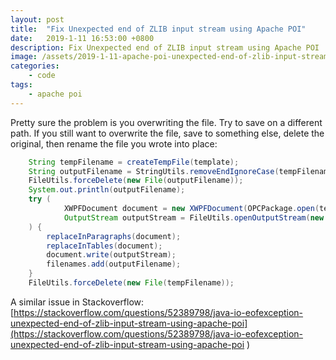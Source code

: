 ```yaml
---
layout: post
title:  "Fix Unexpected end of ZLIB input stream using Apache POI"
date:   2019-1-11 16:53:00 +0800
description: Fix Unexpected end of ZLIB input stream using Apache POI
image: /assets/2019-1-11-apache-poi-unexpected-end-of-zlib-input-stream-exception/banner.jpg
categories:
    - code
tags:
    - apache poi
---
```


Pretty sure the problem is you overwriting the file. Try to save on a different path. If you still want to overwrite the file, save to something else, delete the original, then rename the file you wrote into place:

```java
    String tempFilename = createTempFile(template);
    String outputFilename = StringUtils.removeEndIgnoreCase(tempFilename, ".temp");
    FileUtils.forceDelete(new File(outputFilename));
    System.out.println(outputFilename);
    try (
            XWPFDocument document = new XWPFDocument(OPCPackage.open(tempFilename));
            OutputStream outputStream = FileUtils.openOutputStream(new File(outputFilename))
    ) {
        replaceInParagraphs(document);
        replaceInTables(document);
        document.write(outputStream);
        filenames.add(outputFilename);
    }
    FileUtils.forceDelete(new File(tempFilename));
```

A similar issue in Stackoverflow:[https://stackoverflow.com/questions/52389798/java-io-eofexception-unexpected-end-of-zlib-input-stream-using-apache-poi](https://stackoverflow.com/questions/52389798/java-io-eofexception-unexpected-end-of-zlib-input-stream-using-apache-poi
)
